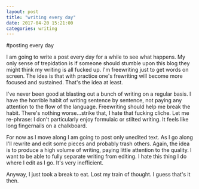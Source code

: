 ```yaml
---
layout: post
title: "writing every day"
date: 2017-04-20 15:21:00
categories: writing
---
```


#posting every day

I am going to write a post every day for a while to see what happens. My only sense of trepidation is if someone should stumble upon this blog they might think my writing is all fucked up. I'm freewriting just to get words on screen. The idea is that with practice one's frewriting will become more focused and sustained. That's the idea at least.

I've never been good at blasting out a bunch of writing on a regular basis. I have the horrible habit of writing sentence by sentence, not paying any attention to the flow of the language. Freewriting should help me break the habit. There's nothing worse...strike that, I hate that fucking cliche. Let me re-phrase: I don't particularly enjoy formulaic or stilted writing. It feels like long fingernails on a chalkboard.

For now as I move along I am going to post only unedited text. As I go along I'll rewrite and edit some pieces and probably trash others. Again, the idea is to produce a high volume of writing, paying little attention to the quality. I want to be able to fully separate writing from editing. I hate this thing I do where I edit as I go. It's very inefficient.

Anyway, I just took a break to eat. Lost my train of thought. I guess that's it then.